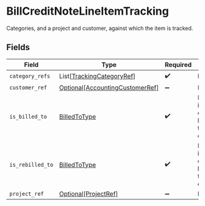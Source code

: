 # BillCreditNoteLineItemTracking

Categories, and a project and customer, against which the item is tracked.


## Fields

| Field                                                                              | Type                                                                               | Required                                                                           | Description                                                                        |
| ---------------------------------------------------------------------------------- | ---------------------------------------------------------------------------------- | ---------------------------------------------------------------------------------- | ---------------------------------------------------------------------------------- |
| `category_refs`                                                                    | List[[TrackingCategoryRef](../../models/shared/trackingcategoryref.md)]            | :heavy_check_mark:                                                                 | N/A                                                                                |
| `customer_ref`                                                                     | [Optional[AccountingCustomerRef]](../../models/shared/accountingcustomerref.md)    | :heavy_minus_sign:                                                                 | N/A                                                                                |
| `is_billed_to`                                                                     | [BilledToType](../../models/shared/billedtotype.md)                                | :heavy_check_mark:                                                                 | Defines if the invoice or credit note is billed/rebilled to a project or customer. |
| `is_rebilled_to`                                                                   | [BilledToType](../../models/shared/billedtotype.md)                                | :heavy_check_mark:                                                                 | Defines if the invoice or credit note is billed/rebilled to a project or customer. |
| `project_ref`                                                                      | [Optional[ProjectRef]](../../models/shared/projectref.md)                          | :heavy_minus_sign:                                                                 | N/A                                                                                |